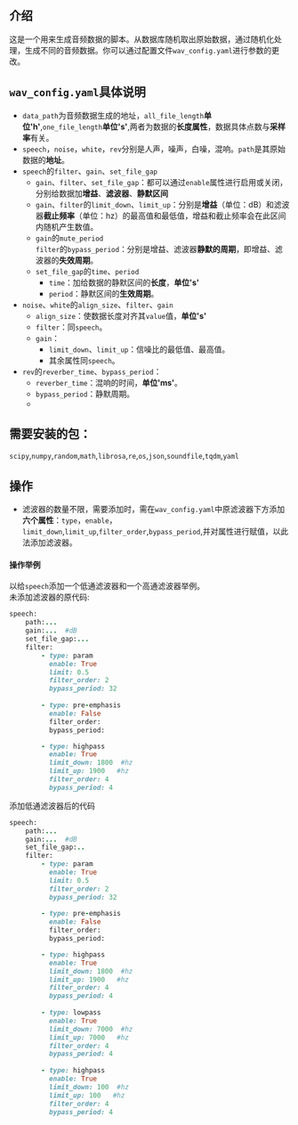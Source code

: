 

## 介绍
这是一个用来生成音频数据的脚本。从数据库随机取出原始数据，通过随机化处理，生成不同的音频数据。你可以通过配置文件`wav_config.yaml`进行参数的更改。
## `wav_config.yaml`具体说明
* `data_path`为音频数据生成的地址，`all_file_length`**单位'h'**,`one_file_length`**单位's'**,两者为数据的**长度属性**，数据具体点数与**采样率**有关。
* `speech`，`noise`，`white`，`rev`分别是人声，噪声，白噪，混响。`path`是其原始数据的**地址**。
* `speech`的`filter`、`gain`、`set_file_gap`
  * `gain`、`filter`、`set_file_gap`：都可以通过`enable`属性进行启用或关闭，分别给数据加**增益**、**滤波器**、**静默区间**
  * `gain`、`filter`的`limit_down`、`limit_up`：分别是**增益**（单位：dB）和滤波器**截止频率**（单位：hz）的最高值和最低值，增益和截止频率会在此区间内随机产生数值。
  * `gain`的`mute_period`<br>
    `filter`的`bypass_period`：分别是增益、滤波器**静默的周期**，即增益、滤波器的**失效周期**。
  * `set_file_gap`的`time`、`period`
    * `time`：加给数据的静默区间的**长度**，**单位's'**
    * `period`：静默区间的**生效周期**。
* `noise`、`white`的`align_size`、`filter`、`gain`
  * `align_size`：使数据长度对齐其`value`值，**单位's'**
  * `filter`：同`speech`。
  * `gain`：
    * `limit_down`、`limit_up`：信噪比的最低值、最高值。
    * 其余属性同`speech`。
* `rev`的`reverber_time`、`bypass_period`：
  * `reverber_time`：混响的时间，**单位'ms'**。
  * `bypass_period`：静默周期。
  * 
## 需要安装的包：
`scipy`,`numpy`,`random`,`math`,`librosa`,`re`,`os`,`json`,`soundfile`,`tqdm`,`yaml`

## 操作
* 滤波器的数量不限，需要添加时，需在`wav_config.yaml`中原滤波器下方添加**六个属性**：`type`，`enable`，`limit_down`,`limit_up`,`filter_order`,`bypass_period`,并对属性进行赋值，以此法添加滤波器。
#### 操作举例
以给`speech`添加一个低通滤波器和一个高通滤波器举例。<br>
未添加滤波器的原代码:
```ruby  
speech:
    path:...
    gain:...  #dB
    set_file_gap:...
    filter:
        - type: param
          enable: True
          limit: 0.5
          filter_order: 2
          bypass_period: 32
          
        - type: pre-emphasis
          enable: False
          filter_order:
          bypass_period:

        - type: highpass
          enable: True
          limit_down: 1800  #hz
          limit_up: 1900   #hz
          filter_order: 4
          bypass_period: 4
```  
添加低通滤波器后的代码
```ruby  
speech:
    path:...
    gain:...  #dB
    set_file_gap:..
    filter:
        - type: param
          enable: True
          limit: 0.5
          filter_order: 2
          bypass_period: 32
          
        - type: pre-emphasis
          enable: False
          filter_order:
          bypass_period:

        - type: highpass
          enable: True
          limit_down: 1800  #hz
          limit_up: 1900   #hz
          filter_order: 4
          bypass_period: 4
          
        - type: lowpass
          enable: True
          limit_down: 7000  #hz
          limit_up: 7000   #hz
          filter_order: 4
          bypass_period: 4
          
        - type: highpass
          enable: True
          limit_down: 100  #hz
          limit_up: 100   #hz
          filter_order: 4
          bypass_period: 4  
``` 



